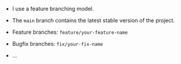 - I use a feature branching model.
- The `main` branch contains the latest stable version of the project.

- Feature branches: `feature/your-feature-name`
- Bugfix branches: `fix/your-fix-name`
- ...

